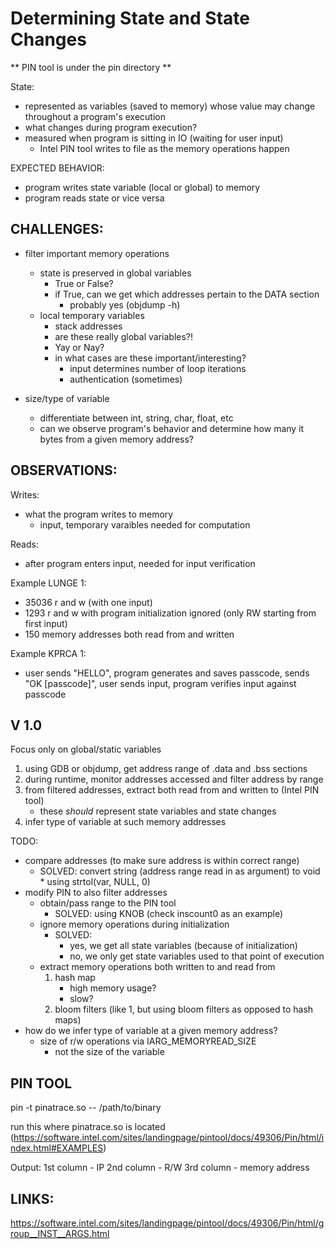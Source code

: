 Determining State and State Changes
=======================

** PIN tool is under the pin directory **

State:
- represented as variables (saved to memory) whose value may change throughout a program's execution
- what changes during program execution?
- measured when program is sitting in IO (waiting for user input)
	- Intel PIN tool writes to file as the memory operations happen


EXPECTED BEHAVIOR:
- program writes state variable (local or global) to memory
- program reads state
or vice versa

CHALLENGES:
---------
- filter important memory operations
	- state is preserved in global variables
		- True or False?
		- if True, can we get which addresses pertain to the DATA section
			- probably yes (objdump -h)
	- local temporary variables
		- stack addresses
		- are these really global variables?!
		- Yay or Nay?
		- in what cases are these important/interesting?
			- input determines number of loop iterations
			- authentication (sometimes)
			
- size/type of variable
	- differentiate between int, string, char, float, etc
	- can we observe program's behavior and determine how many it bytes from a given memory address?



OBSERVATIONS:
---------

Writes:
- what the program writes to memory
	- input, temporary varaibles needed for computation

Reads:
- after program enters input, needed for input verification

Example LUNGE 1:
- 35036 r and w (with one input)
- 1293 r and w with program initialization ignored (only RW starting from first input)
- 150 memory addresses both read from and written

Example KPRCA 1:
- user sends "HELLO", program generates and saves passcode, sends "OK [passcode]", user sends input, program verifies input against passcode


V 1.0
--------

Focus only on global/static variables

1) using GDB or objdump, get address range of .data and .bss sections
2) during runtime, monitor addresses accessed and filter address by range
3) from filtered addresses, extract both read from and written to (Intel PIN tool)
	- these _should_ represent state variables and state changes
4) infer type of variable at such memory addresses


TODO:
- compare addresses (to make sure address is within correct range)
	- SOLVED: convert string (address range read in as argument) to void * using strtol(var, NULL, 0)
- modify PIN to also filter addresses
	- obtain/pass range to the PIN tool
		- SOLVED: using KNOB (check inscount0 as an example)
	- ignore memory operations during initialization
		- SOLVED:
			- yes, we get all state variables (because of initialization)
			- no, we only get state variables used to that point of execution
	- extract memory operations both written to and read from
		1) hash map
			- high memory usage?
			- slow?
		2) bloom filters (like 1, but using bloom filters as opposed to hash maps)
- how do we infer type of variable at a given memory address?
	- size of r/w operations via IARG_MEMORYREAD_SIZE
		- not the size of the variable

PIN TOOL
-------

pin -t pinatrace.so -- /path/to/binary

run this where pinatrace.so is located (https://software.intel.com/sites/landingpage/pintool/docs/49306/Pin/html/index.html#EXAMPLES)


Output:
1st column - IP
2nd column - R/W
3rd column - memory address

LINKS:
-----
https://software.intel.com/sites/landingpage/pintool/docs/49306/Pin/html/group__INST__ARGS.html


